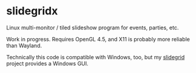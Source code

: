 # slidegridx

Linux multi-monitor / tiled slideshow program for events, parties, etc.

Work in progress. Requires OpenGL 4.5, and X11 is probably more reliable than Wayland.

Technically this code is compatible with Windows, too, but my [slidegrid](https://github.com/MV10/slidegrid) project provides a Windows GUI.
